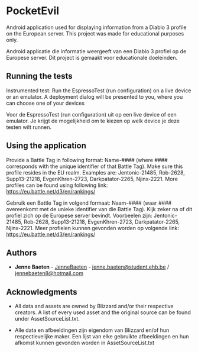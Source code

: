 # PocketEvil

Android application used for displaying information from a Diablo 3 profile on the European server. 
This project was made for educational purposes only.

Android applicatie die informatie weergeeft van een Diablo 3 profiel op de Europese server.
Dit project is gemaakt voor educationale doeleinden.


## Running the tests

Instrumented test:
Run the EspressoTest (run configuration) on a live device or an emulator. A deployment dialog will be presented to you,
where you can choose one of your devices

Voor de EspressoTest (run configuration) uit op een live device of een emulator. Je krijgt de mogelijkheid om te kiezen op
welk device je deze testen wilt runnen.

## Using the application

Provide a Battle Tag in following format: Name-#### (where #### corresponds with the unique identifier of that Battle Tag). 
Make sure this profile resides in the EU realm. Examples are:
Jentonic-21485, Rob-2628, Supp13-21218, EvgenKhren-2723, Darkpatator-2265, Njinx-2221.
More profiles can be found using following link: https://eu.battle.net/d3/en/rankings/

Gebruik een Battle Tag in volgend formaat: Naam-#### (waar #### overeenkomt met de unieke identifier van die Battle Tag).
Kijk zeker na of dit profiel zich op de Europese server bevindt. Voorbeelen zijn:
Jentonic-21485, Rob-2628, Supp13-21218, EvgenKhren-2723, Darkpatator-2265, Njinx-2221.
Meer profielen kunnen gevonden worden op volgende link: https://eu.battle.net/d3/en/rankings/

## Authors

* **Jenne Baeten**  - [JenneBaeten](https://github.com/JenneBaeten) - jenne.baeten@student.ehb.be / jennebaeten8@hotmail.com



## Acknowledgments

* All data and assets are owned by Blizzard and/or their respective creators. A list of every used asset and the original source can be found under AssetSourceList.txt.

* Alle data en afbeeldingen zijn eigendom van Blizzard en/of hun respectievelijke maker. Een lijst van elke gebruikte afbeeldingen en hun afkomst kunnen gevonden worden in AssetSourceList.txt
